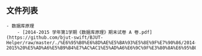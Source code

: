 

## 文件列表

    - 数据库原理
        - [2014-2015 学年第1学期《数据库原理》期末试卷 A 卷.pdf](https://github.com/bjut-swift/BJUT-Helper/raw/master/./%E6%95%B0%E6%8D%AE%E5%BA%93%E5%8E%9F%E7%90%86/2014-2015%20%E5%AD%A6%E5%B9%B4%E7%AC%AC1%E5%AD%A6%E6%9C%9F%E3%80%8A%E6%95%B0%E6%8D%AE%E5%BA%93%E5%8E%9F%E7%90%86%E3%80%8B%E6%9C%9F%E6%9C%AB%E8%AF%95%E5%8D%B7%20A%20%E5%8D%B7.pdf)
